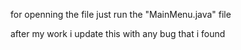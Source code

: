 for openning the file just run the "MainMenu.java" file

after my work i update this with any bug that i found 
